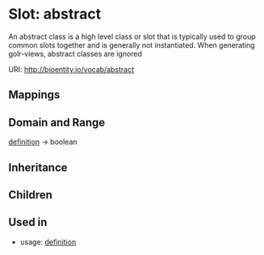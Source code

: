# Slot: abstract


An abstract class is a high level class or slot that is typically used to group common slots together and is generally not instantiated. When generating golr-views, abstract classes are ignored

URI: http://bioentity.io/vocab/abstract
## Mappings

## Domain and Range

[definition](Definition.md) -> boolean
## Inheritance

## Children

## Used in

 *  usage: [definition](Definition.md)
